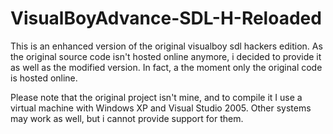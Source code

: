 VisualBoyAdvance-SDL-H-Reloaded
===============================

This is an enhanced version of the original visualboy sdl hackers edition. As the original source code isn't hosted online anymore, i decided to provide it as well as the modified version. In fact, a the moment only the original code is hosted online.

Please note that the original project isn't mine, and to compile it I use a virtual machine with Windows XP and Visual Studio 2005. Other systems may work as well, but i cannot provide support for them.